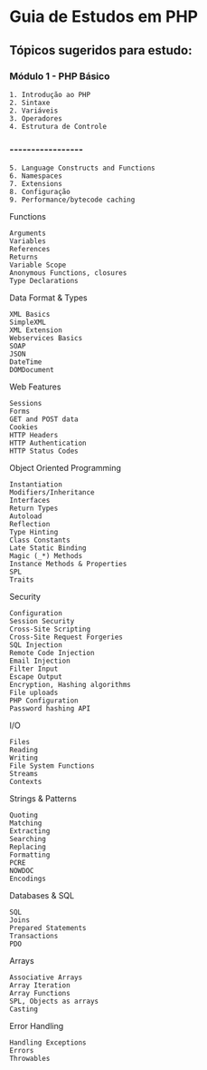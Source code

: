 # Guia de Estudos em PHP

## Tópicos sugeridos para estudo: 


### Módulo 1 - PHP Básico
    
    1. Introdução ao PHP
    2. Sintaxe
    2. Variáveis
    3. Operadores
    4. Estrutura de Controle



### -----------------

    5. Language Constructs and Functions
    6. Namespaces
    7. Extensions
    8. Configuração
    9. Performance/bytecode caching

Functions

    Arguments
    Variables
    References
    Returns
    Variable Scope
    Anonymous Functions, closures
    Type Declarations

Data Format & Types

    XML Basics
    SimpleXML
    XML Extension
    Webservices Basics
    SOAP
    JSON 
    DateTime 
    DOMDocument

Web Features

    Sessions
    Forms
    GET and POST data
    Cookies
    HTTP Headers
    HTTP Authentication
    HTTP Status Codes

Object Oriented Programming

    Instantiation
    Modifiers/Inheritance
    Interfaces
    Return Types
    Autoload
    Reflection
    Type Hinting
    Class Constants
    Late Static Binding
    Magic (_*) Methods
    Instance Methods & Properties
    SPL
    Traits 

Security

    Configuration
    Session Security
    Cross-Site Scripting
    Cross-Site Request Forgeries
    SQL Injection
    Remote Code Injection
    Email Injection
    Filter Input
    Escape Output
    Encryption, Hashing algorithms
    File uploads
    PHP Configuration
    Password hashing API 

I/O

    Files
    Reading
    Writing
    File System Functions
    Streams
    Contexts

Strings & Patterns

    Quoting
    Matching
    Extracting
    Searching
    Replacing
    Formatting
    PCRE
    NOWDOC
    Encodings

Databases & SQL

    SQL
    Joins
    Prepared Statements
    Transactions
    PDO

Arrays

    Associative Arrays
    Array Iteration
    Array Functions
    SPL, Objects as arrays 
    Casting

Error Handling

    Handling Exceptions
    Errors
    Throwables
